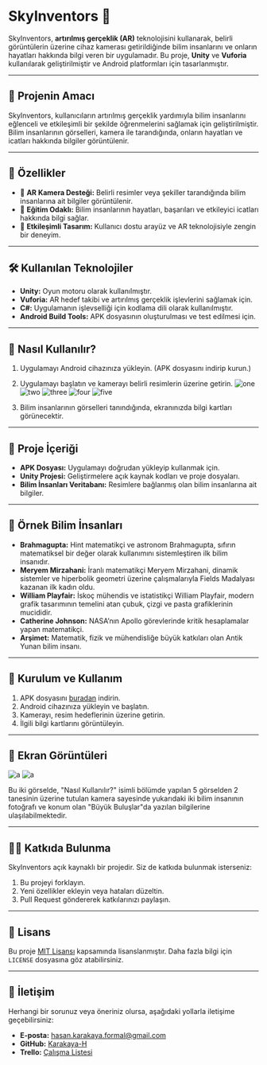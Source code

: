 # SkyInventors 🌌

SkyInventors, **artırılmış gerçeklik (AR)** teknolojisini kullanarak, belirli görüntülerin üzerine cihaz kamerası getirildiğinde bilim insanlarını ve onların hayatları hakkında bilgi veren bir uygulamadır. Bu proje, **Unity** ve **Vuforia** kullanılarak geliştirilmiştir ve Android platformları için tasarlanmıştır.

---

## 🎯 Projenin Amacı
SkyInventors, kullanıcıların artırılmış gerçeklik yardımıyla bilim insanlarını eğlenceli ve etkileşimli bir şekilde öğrenmelerini sağlamak için geliştirilmiştir. Bilim insanlarının görselleri, kamera ile tarandığında, onların hayatları ve icatları hakkında bilgiler görüntülenir.

---

## 🚀 Özellikler
- 📸 **AR Kamera Desteği:** Belirli resimler veya şekiller tarandığında bilim insanlarına ait bilgiler görüntülenir.
- 🧠 **Eğitim Odaklı:** Bilim insanlarının hayatları, başarıları ve etkileyici icatları hakkında bilgi sağlar.
- 🎨 **Etkileşimli Tasarım:** Kullanıcı dostu arayüz ve AR teknolojisiyle zengin bir deneyim.

---

## 🛠️ Kullanılan Teknolojiler
- **Unity:** Oyun motoru olarak kullanılmıştır.
- **Vuforia:** AR hedef takibi ve artırılmış gerçeklik işlevlerini sağlamak için.
- **C#:** Uygulamanın işlevselliği için kodlama dili olarak kullanılmıştır.
- **Android Build Tools:** APK dosyasının oluşturulması ve test edilmesi için.

---

## 📱 Nasıl Kullanılır?
1. Uygulamayı Android cihazınıza yükleyin. (APK dosyasını indirip kurun.)
2. Uygulamayı başlatın ve kamerayı belirli resimlerin üzerine getirin.
   ![one](https://github.com/user-attachments/assets/2ba9a45e-61aa-4229-bf21-6dc0a9ba8f0d)
   ![two](https://github.com/user-attachments/assets/6a0ed732-53b7-4ef3-b891-845e2834799e)
   ![three](https://github.com/user-attachments/assets/3ed5ab61-1b85-4f98-80a2-96532050b452)
   ![four](https://github.com/user-attachments/assets/729f9735-b575-4b56-8e6a-44cc3e9065e6)
   ![five](https://github.com/user-attachments/assets/476c956d-d868-45fd-adad-4a655fca1925)

3. Bilim insanlarının görselleri tanındığında, ekranınızda bilgi kartları görünecektir.

---

## 📂 Proje İçeriği
- **APK Dosyası:** Uygulamayı doğrudan yükleyip kullanmak için.
- **Unity Projesi:** Geliştirmelere açık kaynak kodları ve proje dosyaları.
- **Bilim İnsanları Veritabanı:** Resimlere bağlanmış olan bilim insanlarına ait bilgiler.

---

## 📜 Örnek Bilim İnsanları
- **Brahmagupta:** Hint matematikçi ve astronom Brahmagupta, sıfırın matematiksel bir değer olarak kullanımını sistemleştiren ilk bilim insanıdır.
- **Meryem Mirzahani:** İranlı matematikçi Meryem Mirzahani, dinamik sistemler ve hiperbolik geometri üzerine çalışmalarıyla Fields Madalyası kazanan ilk kadın oldu.
- **William Playfair:** İskoç mühendis ve istatistikçi William Playfair, modern grafik tasarımının temelini atan çubuk, çizgi ve pasta grafiklerinin mucididir.
- **Catherine Johnson:** NASA’nın Apollo görevlerinde kritik hesaplamalar yapan matematikçi.
- **Arşimet:** Matematik, fizik ve mühendisliğe büyük katkıları olan Antik Yunan bilim insanı.

---

## 🌟 Kurulum ve Kullanım
1. APK dosyasını [buradan](#) indirin.
2. Android cihazınıza yükleyin ve başlatın.
3. Kamerayı, resim hedeflerinin üzerine getirin.
4. İlgili bilgi kartlarını görüntüleyin.

---

## 📸 Ekran Görüntüleri
![a](https://github.com/user-attachments/assets/6cbdaf19-54f2-49fa-aca3-2708fbb7a564)
![a](https://github.com/user-attachments/assets/0ed9fc4e-9910-4427-8baf-56eea9d50d02)

Bu iki görselde, "Nasıl Kullanılır?" isimli bölümde yapılan 5 görselden 2 tanesinin üzerine tutulan kamera sayesinde yukarıdaki iki bilim insanının fotoğrafı ve konum olan "Büyük Buluşlar"da yazılan bilgilerine ulaşılabilmektedir.

---

## 👨‍💻 Katkıda Bulunma
SkyInventors açık kaynaklı bir projedir. Siz de katkıda bulunmak isterseniz:
1. Bu projeyi forklayın.
2. Yeni özellikler ekleyin veya hataları düzeltin.
3. Pull Request göndererek katkılarınızı paylaşın.

---

## 🧾 Lisans
Bu proje [MIT Lisansı](https://opensource.org/licenses/MIT) kapsamında lisanslanmıştır. Daha fazla bilgi için `LICENSE` dosyasına göz atabilirsiniz.

---

## 📧 İletişim
Herhangi bir sorunuz veya öneriniz olursa, aşağıdaki yollarla iletişime geçebilirsiniz:
- **E-posta:** hasan.karakaya.formal@gmail.com
- **GitHub:** [Karakaya-H](https://github.com/Karakaya-H)
- **Trello:** [Çalışma Listesi](https://trello.com/b/B4MR39js/work-list)
